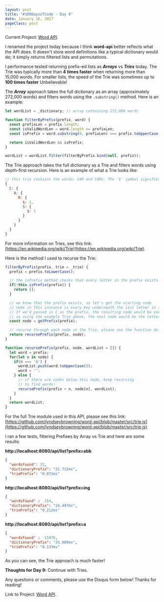 ```yaml
---
layout: post
title: "#100DaysofCode - Day 8"
date: January 16, 2017
pageClass: post
---
```


Current Project: [Word API](https://github.com/lyndseybrowning/word-api).

I renamed the project today because I think **word-api** better reflects what the API does. It doesn't store word definitions like a typical dictionary would do; it simply returns filtered lists and permutations.

I performance tested returning prefix-ed lists as ***Arrays*** vs ***Tries*** today. The Trie was typically more than **4 times faster** when returning more than 15,000 words. For smaller lists, the speed of the Trie was sometimes up to **100 times faster** Unbelievable!

The ***Array*** approach takes the full dictionary as an array (approximately 272,000 words) and filters words using the ```.substring()``` method. Here is an example:

```javascript
let wordList = _dictionary; // array containing 272,000 words

function filterByPrefix(prefix, word) {
  const prefixLen = prefix.length;
  const isValidWordLen = word.length >= prefixLen;
  const isPrefix = word.substring(0, prefixLen) === prefix.toUpperCase();

  return isValidWordLen && isPrefix;
}

wordList = wordList.filter(filterByPrefix.bind(null, prefix));
```

The Trie approach takes the full dictionary as a Trie and filters words using depth-first recursion. Here is an example of what a Trie looks like:

```javascript
// this trie contains the words: CAR and CARS. The '$' symbol signifies the end of a word.
{
  C: {
    A: {
      R: {
        $: 1,
        S: {
          $: 1
        }
      }
    }
  }
}
```

For more information on Tries, see this link: [https://en.wikipedia.org/wiki/Trie](https://en.wikipedia.org/wiki/Trie). 

Here is the method I used to recurse the Trie:

```javascript
filterByPrefix(prefix, trie = _trie) {
  prefix = prefix.toLowerCase();

  // the isPrefix method checks that every letter in the prefix exists in the trie by recursing downwards. If the prefix doesn't exist in the trie, we don't need to do anything else!
  if(!this.isPrefix(prefix)) {
    return [];
  }

  // we know that the prefix exists, so let's get the starting node
  // node in this instance is every key underneath the last letter in the prefix.
  // If we'd passed in C as the prefix, the resulting node would be every object nested inside C, 
  // so using the example Trie above, the next node would be the letter A.
  const node = getPrefix(prefix);

  // recurse through each node in the Trie, please see the function definition below
  return recursePrefix(prefix, node);
}
```

```javascript
function recursePrefix(prefix, node, wordList = []) {
  let word = prefix;
  for(let n in node) {
    if(n === '$') {
      wordList.push(word.toUpperCase());
      word = '';
    } else {
      // if there are nodes below this node, keep recursing
      // to find words!
      recursePrefix(prefix + n, node[n], wordList);
    }
  }
  return wordList;
}
```

For the full Trie module used in this API, please see this link: [https://github.com/lyndseybrowning/word-api/blob/master/src/trie.js](https://github.com/lyndseybrowning/word-api/blob/master/src/trie.js)

I ran a few tests, filtering Prefixes by Array vs Trie and here are some results:

**http://localhost:8080/api/list?prefix=abb**

```json
{
  "wordsFound": 31,
  "dictionaryPrefix": "21.732ms",
  "triePrefix": "0.071ms"
}
```

**http://localhost:8080/api/list?prefix=ing**

```json
{
  "wordsFound" :  154,
  "dictionaryPrefix": "24.497ms",
  "triePrefix": "0.212ms"
}
```

**http://localhost:8080/api/list?prefix=a**

```json
{
  "wordsFound" :  15976,
  "dictionaryPrefix": "33.989ms",
  "triePrefix": "8.133ms"
}
```

As you can see, the Trie approach is much faster!

**Thoughts for Day 9:** Continue with Tries.

Any questions or comments, please use the Disqus form below! Thanks for reading!

Link to Project: [Word API](https://github.com/lyndseybrowning/word-api).
